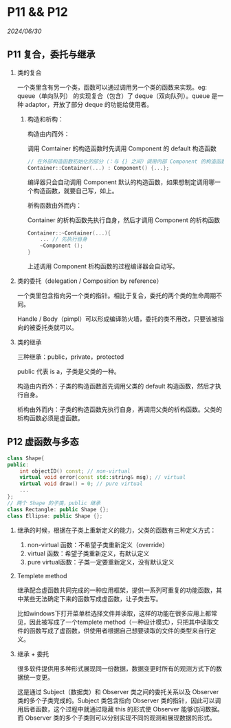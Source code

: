 # P11 && P12

*2024/06/30*

## P11 复合，委托与继承

1. 类的复合

	一个类里含有另一个类，函数可以通过调用另一个类的函数来实现。eg: queue（单向队列） 的实现复合（包含）了 deque（双向队列）。queue 是一种 adaptor，开放了部分 deque 的功能给使用者。
	
	1. 构造和析构：
	
		构造由内而外：
		
		调用 Comtainer 的构造函数时先调用 Component 的 default 构造函数
		
		```c++
		// 在外部构造函数初始化的部分（：与 {} 之间）调用内部 Component 的构造函数，然后再执行最后大括号里的内容。
		Container::Container(...) : Component() {...}; 
		```
		编译器只会自动调用 Component 默认的构造函数，如果想制定调用哪一个构造函数，就要自己写，如上。
		
		析构函数由外而内：
		
		Container 的析构函数先执行自身，然后才调用 Component 的析构函数
		
		```c++
		Container::~Container(...){
			... // 先执行自身
			~Component ();
		}
		```
		上述调用 Component 析构函数的过程编译器会自动写。
		
2. 类的委托（delegation / Composition by reference）

	一个类里包含指向另一个类的指针。相比于复合，委托的两个类的生命周期不同。
	
	Handle / Body（pimpl）可以形成编译防火墙，委托的类不用改，只要该被指向的被委托类就可以。

3. 类的继承

	三种继承：public，private，protected
	
	public 代表 is a，子类是父类的一种。
	
	构造由内而外：子类的构造函数首先调用父类的 default 构造函数，然后才执行自身。
	
	析构由外而内：子类的构造函数先执行自身，再调用父类的析构函数。父类的析构函数必须是虚函数。 

	

## P12 虚函数与多态

```c++
class Shape{
public:
	int objectID() const; // non-virtual
	virtual void error(const std::string& msg); // virtual
	virtual void draw() = 0; // pure virtual
	...
};
// 两个 Shape 的子类，public 继承
class Rectangle: public Shape {};
class Ellipse: public Shape {};
```

1. 继承的时候，根据在子类上重新定义的能力，父类的函数有三种定义方式：

	1. non-virtual 函数：不希望子类重新定义（override）
	2. virtual 函数：希望子类重新定义，有默认定义
	3. pure virtual函数：子类一定要重新定义，没有默认定义
2. Templete method
	
	继承配合虚函数共同完成的一种应用框架，提供一系列可重复的功能函数，其中某些无法确定下来的函数写成虚函数，让子类去写。
	
	比如windows下打开菜单栏选择文件并读取，这样的功能在很多应用上都常见，因此被写成了一个templete method（一种设计模式），只把其中读取文件的函数写成了虚函数，供使用者根据自己想要读取的文件的类型来自行定义。
	
3. 继承 + 委托

	很多软件提供用多种形式展现同一份数据，数据变更时所有的观测方式下的数据统一变更。
	
	这是通过 Subject（数据类）和 Observer 类之间的委托关系以及 Observer 类的多个子类完成的。Subject 类包含指向 Observer 类的指针，因此可以调用后者函数，这个过程中就通过隐藏 this 的形式使 Observer 能够访问数据。而 Observer 类的多个子类则可以分别实现不同的观测和展现数据的形式。